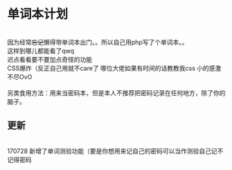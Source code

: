 # 单词本计划
<br />
 因为经常<del>忘记</del>懒得带单词本出门。。所以自己用php写了个单词本。。<br />
 这样到哪儿都能看了qwq<br />
 迟点看看要不要加点奇怪的功能<br />
 CSS爆炸（反正自己用就不care了 哪位大佬如果有时间的话教教我css 小的感激不尽OvO<br />
<br />
 另类食用方法：用来当密码本，但是本人不推荐把密码记录在任何地方，除了你的脑子。<br />

## 更新
<br />
170728 新增了单词测验功能（要是你想用来记自己的密码可以当作测验自己记不记得密码
